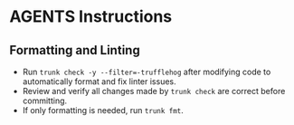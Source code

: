 # AGENTS Instructions

## Formatting and Linting

- Run `trunk check -y --filter=-trufflehog` after modifying code to automatically format and fix linter issues.
- Review and verify all changes made by `trunk check` are correct before committing.
- If only formatting is needed, run `trunk fmt`.
